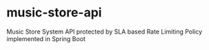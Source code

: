 # music-store-api
Music Store System API protected by SLA based Rate Limiting Policy implemented in Spring Boot
